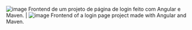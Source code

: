 ![image](https://github.com/user-attachments/assets/209966a2-3cbd-455d-99e8-b2b354622e7e)
Frontend de um projeto de página de login feito com Angular e Maven.
|
![image](https://github.com/user-attachments/assets/11e6dd86-cf8b-4f9a-8449-420d93f427ec)
Frontend of a login page project made with Angular and Maven.
